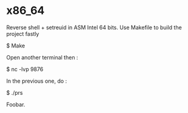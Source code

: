 # x86_64

Reverse shell + setreuid in ASM Intel 64 bits.
Use Makefile to build the project fastly

$ Make

Open another terminal then :

$ nc -lvp 9876

In the previous one, do :

$ ./prs


Foobar.
